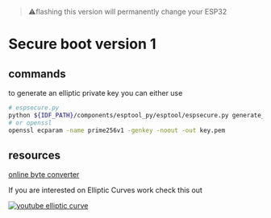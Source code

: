 > ⚠️flashing this version will permanently change your ESP32

# Secure boot version 1

## commands

to generate an elliptic private key you can either use

```bash
# espsecure.py
python ${IDF_PATH}/components/esptool_py/esptool/espsecure.py generate_signing_key key.pem
# or openssl
openssl ecparam -name prime256v1 -genkey -noout -out key.pem
```

## resources

[online byte converter](https://www.alterlinks.com/byte-converter/byte-converter.php)

If you are interested on Elliptic Curves work check this out

[![youtube elliptic curve](https://img.youtube.com/vi/NF1pwjL9-DE/0.jpg)](https://www.youtube.com/watch?v=NF1pwjL9-DE)


